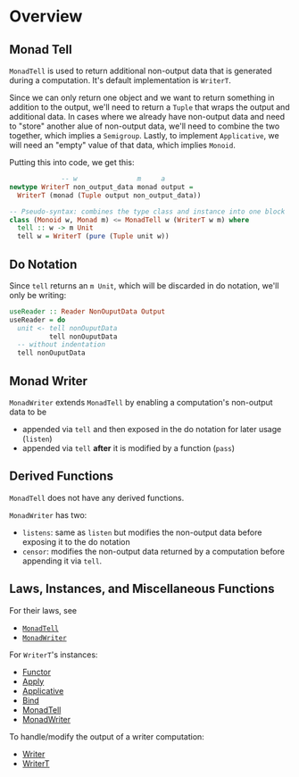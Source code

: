 # Overview

## Monad Tell

`MonadTell` is used to return additional non-output data that is generated during a computation. It's default implementation is `WriterT`.

Since we can only return one object and we want to return something in addition to the output, we'll need to return a `Tuple` that wraps the output and additional data. In cases where we already have non-output data and need to "store" another alue of non-output data, we'll need to combine the two together, which implies a `Semigroup`. Lastly, to implement `Applicative`, we will need an "empty" value of that data, which implies `Monoid`.

Putting this into code, we get this:
```purescript
             -- w               m     a
newtype WriterT non_output_data monad output =
  WriterT (monad (Tuple output non_output_data))

-- Pseudo-syntax: combines the type class and instance into one block
class (Monoid w, Monad m) <= MonadTell w (WriterT w m) where
  tell :: w -> m Unit
  tell w = WriterT (pure (Tuple unit w))
```

## Do Notation

Since `tell` returns an `m Unit`, which will be discarded in do notation, we'll only be writing:
```purescript
useReader :: Reader NonOuputData Output
useReader = do                                                          {-
  unit <- tell nonOuputData                                             -}
          tell nonOuputData
  -- without indentation
  tell nonOuputData
```

## Monad Writer

`MonadWriter` extends `MonadTell` by enabling a computation's non-output data to be
- appended via `tell` and then exposed in the do notation for later usage (`listen`)
- appended via `tell` **after** it is modified by a function (`pass`)

## Derived Functions

`MonadTell` does not have any derived functions.

`MonadWriter` has two:
- `listens`: same as `listen` but modifies the non-output data before exposing it to the do notation
- `censor`: modifies the non-output data returned by a computation before appending it via `tell`.

## Laws, Instances, and Miscellaneous Functions

For their laws, see
- [`MonadTell`](https://pursuit.purescript.org/packages/purescript-transformers/4.1.0/docs/Control.Monad.Writer.Class#t:MonadTell)
- [`MonadWriter`](https://pursuit.purescript.org/packages/purescript-transformers/4.1.0/docs/Control.Monad.Writer.Class#t:MonadWriter)

For `WriterT`'s instances:
- [Functor](https://github.com/purescript/purescript-transformers/blob/v4.1.0/src/Control/Monad/Writer/Trans.purs#L49)
- [Apply](https://github.com/purescript/purescript-transformers/blob/v4.1.0/src/Control/Monad/Writer/Trans.purs#L52)
- [Applicative](https://github.com/purescript/purescript-transformers/blob/v4.1.0/src/Control/Monad/Writer/Trans.purs#L57)
- [Bind](https://github.com/purescript/purescript-transformers/blob/v4.1.0/src/Control/Monad/Writer/Trans.purs#L68)
- [MonadTell](https://github.com/purescript/purescript-transformers/blob/v4.1.0/src/Control/Monad/Writer/Trans.purs#L118)
- [MonadWriter](https://github.com/purescript/purescript-transformers/blob/v4.1.0/src/Control/Monad/Writer/Trans.purs#L121)

To handle/modify the output of a writer computation:
- [Writer](https://pursuit.purescript.org/packages/purescript-transformers/4.1.0/docs/Control.Monad.Writer#v:writer)
- [WriterT](https://pursuit.purescript.org/packages/purescript-transformers/4.1.0/docs/Control.Monad.Writer.Trans#v:runWriterT)
